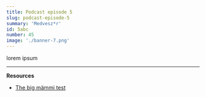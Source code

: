 ```yaml
---
title: Podcast episode 5
slug: podcast-episode-5
summary: 'Medvesz*r'
id: 5abc
number: 45
image: './banner-7.png'
---
```


lorem ipsum

---

**Resources**

- [The big mämmi test](https://pap-tasters.blogspot.com/2013/03/the-big-mammi-test-summary.html?fbclid=IwAR3uJy_DxYlub9zwWG26dJQZceH-a_D7JSzF9bJ0QijnAT3z2brxdsK3Qdg)


